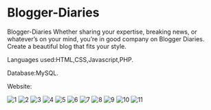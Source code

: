 # Blogger-Diaries
Blogger-Diaries Whether sharing your expertise, breaking news, or whatever’s on your mind, you’re in good company on Blogger Diaries. Create a beautiful blog that fits your style.   



Languages used:HTML,CSS,Javascript,PHP.    

Database:MySQL.

Website:

![1](https://user-images.githubusercontent.com/119427169/227557543-90a6022d-a26f-4c81-8550-a3f7a5e63e84.JPG)
![2](https://user-images.githubusercontent.com/119427169/227558743-0d4457ac-ec81-4a07-911d-b5269f5aab88.JPG)
![3](https://user-images.githubusercontent.com/119427169/227559004-ee3a8dec-fbd1-4761-8708-beb5a7e7cdba.JPG)
![4](https://user-images.githubusercontent.com/119427169/227559049-f4155754-2393-44f5-a43f-384815f905df.JPG)
![5](https://user-images.githubusercontent.com/119427169/227560653-ff5bb567-e4b1-45ce-8ce3-a61eab24d241.JPG)
![6](https://user-images.githubusercontent.com/119427169/227561517-91f78080-b43a-418a-bbd9-d54e33c2b038.JPG)
![7](https://user-images.githubusercontent.com/119427169/227561553-8da93ad7-90ec-4e42-abdb-180e94710bba.JPG)
![8](https://user-images.githubusercontent.com/119427169/227561826-699b0298-ae64-4e8f-93c0-dba004858e50.JPG)
![9](https://user-images.githubusercontent.com/119427169/227561866-c21d29d1-7190-4cb5-9725-8d8f8e05e9dc.JPG)
![10](https://user-images.githubusercontent.com/119427169/227562400-9bc14ad8-4197-412c-af33-43f9b997be07.JPG)
![11](https://user-images.githubusercontent.com/119427169/227562438-de39f9fd-2cca-4e8b-861a-407bb90e2693.JPG)





